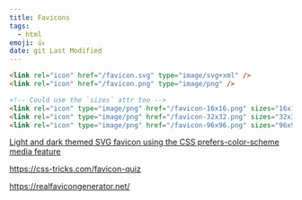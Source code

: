 ```yaml
---
title: Favicons
tags:
  - html
emoji: 👍
date: git Last Modified
---
```


```html
<link rel="icon" href="/favicon.svg" type="image/svg+xml" />
<link rel="icon" href="/favicon.png" type="image/png" />

<!-- Could use the `sizes` attr too -->
<link rel="icon" type="image/png" href="/favicon-16x16.png" sizes="16x16" />
<link rel="icon" type="image/png" href="/favicon-32x32.png" sizes="32x32" />
<link rel="icon" type="image/png" href="/favicon-96x96.png" sizes="96x96" />
```

[Light and dark themed SVG favicon using the CSS prefers-color-scheme media feature](https://catalin.red/svg-favicon-light-dark-theme/)

https://css-tricks.com/favicon-quiz

https://realfavicongenerator.net/
